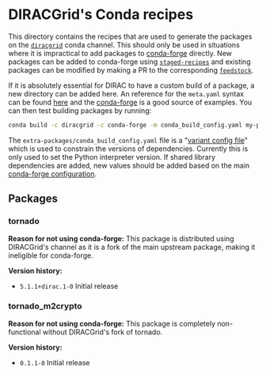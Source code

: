 # DIRACGrid's Conda recipes

This directory contains the recipes that are used to generate the packages on the [`diracgrid`](https://anaconda.org/diracgrid/) conda channel.
This should only be used in situations where it is impractical to add packages to [conda-forge](https://conda-forge.org/) directly.
New packages can be added to conda-forge using [`staged-recipes`](https://github.com/conda-forge/staged-recipes/) and existing packages can be modified by making a PR to the corresponding [`feedstock`](https://conda-forge.org/feedstocks/).

If it is absolutely essential for DIRAC to have a custom build of a package, a new directory can be added here. An reference for the `meta.yaml` syntax can be found [here](https://conda.io/projects/conda-build/en/latest/resources/define-metadata.html) and the [conda-forge](https://conda-forge.org/feedstocks/) is a good source of examples. You can then test building packages by running:

```bash
conda build -c diracgrid -c conda-forge -m conda_build_config.yaml my-package/
```

The `extra-packages/conda_build_config.yaml` file is a "[variant config file](https://conda.io/projects/conda-build/en/latest/resources/variants.html#creating-conda-build-variant-config-files)" which is used to constrain the versions of dependencies. Currently this is only used to set the Python interpreter version. If shared library dependencies are added, new values should be added based on the main [conda-forge configuration](https://github.com/conda-forge/conda-forge-pinning-feedstock/blob/master/recipe/conda_build_config.yaml).

## Packages

### tornado

**Reason for not using conda-forge:** This package is distributed using DIRACGrid's channel as it is a fork of the main upstream package, making it ineligible for conda-forge.

**Version history:**
* `5.1.1+dirac.1-0` Initial release

### tornado_m2crypto

**Reason for not using conda-forge:** This package is completely non-functional without DIRACGrid's fork of tornado.

**Version history:**
* `0.1.1-0` Initial release
